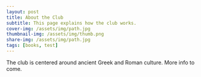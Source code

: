 ```yaml
---
layout: post
title: About the Club
subtitle: This page explains how the club works.
cover-img: /assets/img/path.jpg
thumbnail-img: /assets/img/thumb.png
share-img: /assets/img/path.jpg
tags: [books, test]
---
```


The club is centered around ancient Greek and Roman culture. More info to come. 
